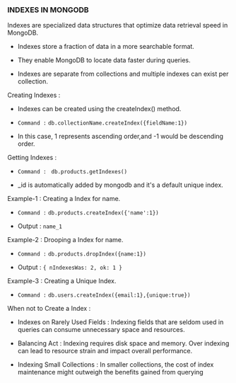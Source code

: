 ### INDEXES IN MONGODB

Indexes are specialized data structures that optimize data retrieval speed in MongoDB.

- Indexes store a fraction of data in a more searchable format.

- They enable MongoDB to locate data faster during queries.

- Indexes are separate from collections and multiple indexes can exist per collection.


Creating Indexes : 

- Indexes can be created using the createIndex() method.

- `Command :` `db.collectionName.createIndex({fieldName:1})`

- In this case, 1 represents ascending order,and -1 would be descending order.

Getting Indexes :

- `Command : ` `db.products.getIndexes()`

- _id is automatically added by mongodb and it's a default unique index.

Example-1 : Creating a Index for name.

- `Command :` `db.products.createIndex({'name':1})`

- Output : `name_1`

Example-2 : Drooping  a Index for name.

- `Command :`  `db.products.dropIndex({name:1})`

- Output : `{ nIndexesWas: 2, ok: 1 }`

Example-3 : Creating a Unique Index.

- `Command :` `db.users.createIndex({email:1},{unique:true})`



When not to Create a Index :

- Indexes on Rarely Used Fields : Indexing fields that are seldom used in queries can consume unnecessary space and resources.

- Balancing Act : Indexing requires disk space and memory. Over indexing can lead to resource strain and impact overall performance.

- Indexing Small Collections : In smaller collections, the cost of index maintenance might outweigh the benefits gained from querying

